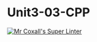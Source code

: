 # Unit3-03-CPP
[![Mr Coxall's Super Linter](https://github.com/ICS3U-C-Programming-Serge-H/Unit3-03-CPP/workflows/Mr%20Coxall's%20Super%20Linter/badge.svg)](https://github.com/ICS3U-C-Programming-Serge-H/Unit3-03-CPP/actions/)
